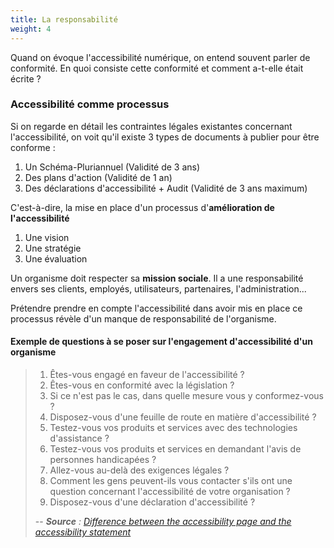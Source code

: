 ```yaml
---
title: La responsabilité
weight: 4
---
```


Quand on évoque l'accessibilité numérique, on entend souvent parler de conformité. En quoi consiste cette conformité et comment a-t-elle était écrite ?

### Accessibilité comme processus

Si on regarde en détail les contraintes légales existantes concernant l'accessibilité, on voit qu'il existe 3 types de documents à publier pour être conforme :

  1. Un Schéma-Pluriannuel (Validité de 3 ans)
  2. Des plans d'action (Validité de 1 an)
  3. Des déclarations d'accessibilité + Audit (Validité de 3 ans maximum)

C'est-à-dire, la mise en place d'un processus 
d'**amélioration de l'accessibilité**

  1. Une vision
  1. Une stratégie
  1. Une évaluation

Un organisme doit respecter sa **mission sociale**. Il a une responsabilité envers ses clients, employés, utilisateurs, partenaires, l'administration...

Prétendre prendre en compte l'accessibilité dans avoir mis en place ce processus révèle d'un manque de responsabilité de l'organisme.

#### Exemple de questions à se poser sur l'engagement d'accessibilité d'un organisme

> 1. Êtes-vous engagé en faveur de l'accessibilité ? 
> 1. Êtes-vous en conformité avec la législation ?
> 1. Si ce n'est pas le cas, dans quelle mesure vous y conformez-vous ?
> 1. Disposez-vous d'une feuille de route en matière d'accessibilité ?
> 1. Testez-vous vos produits et services avec des technologies d'assistance ?
> 1. Testez-vous vos produits et services en demandant l'avis de personnes handicapées ?
> 1. Allez-vous au-delà des exigences légales ?
> 1. Comment les gens peuvent-ils vous contacter s'ils ont une question concernant l'accessibilité de votre organisation ?
> 1. Disposez-vous d'une déclaration d'accessibilité ?  
>
> -- <cite>**Source** : [Difference between the accessibility page and the accessibility statement](https://evengrounds.com/difference-between-the-accessibility-page-and-the-accessibility-statement/)</cite>